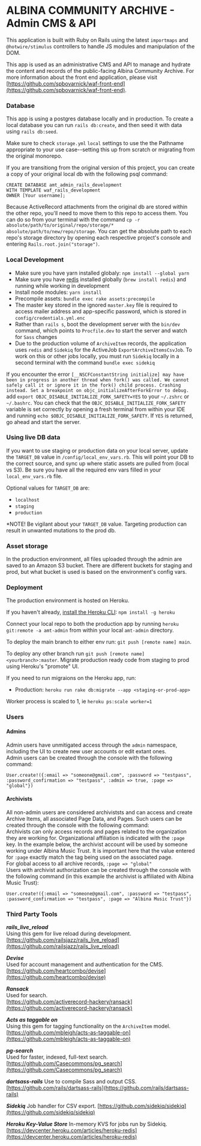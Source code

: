 # ALBINA COMMUNITY ARCHIVE - Admin CMS & API

This application is built with Ruby on Rails using the latest `importmaps` and `@hotwire/stimulus` controllers to handle JS modules and manipulation of the DOM.

This app is used as an administrative CMS and API to manage and hydrate the content and records of the public-facing Albina Community Archive. For more information about the front end application, please visit [https://github.com/spbovarnick/waf-front-end](https://github.com/spbovarnick/waf-front-end).

### Database

This app is using a postgres database locally and in production.
To create a local database you can run `rails db:create`, and then seed it with data using `rails db:seed`.

Make sure to check `storage.yml` `local` settings to use the the Pathname appropriate to your use case--setting this up from scratch or migrating from the original monorepo.

If you are transitiong from the original version of this project, you can create a copy of your original local db with the following psql command:
```
CREATE DATABASE amt_admin_rails_development
WITH TEMPLATE waf_rails_development
OWNER [Your username];
```

Because ActiveRecord attachments from the original db are stored within the other repo, you'll need to move them to this repo to access them. You can do so from your terminal with the command `cp -r absolute/path/to/original/repo/storage/* absolute/path/to/new/repo/storage`. You can get the absolute path to each repo's storage directory by opening each respective project's console and entering `Rails.root.join("storage")`.

### Local Development

- Make sure you have yarn installed globaly: `npm install --global yarn`
- Make sure you have [redis](https://redis.io/docs/install/install-redis/install-redis-on-mac-os/) installed globally (`brew install redis`) and running while working in development
- Install node modules: `yarn install`
- Precompile assets: `bundle exec rake assets:precompile`
- The master key stored in the ignored `master.key` file is required to access mailer address and app-specific password, which is stored in `config/credentials.yml.enc`
- Rather than `rails s`, boot the development server with the `bin/dev` command, which points to `Procfile.dev` to start the server and watch for `Sass` changes
- Due to the production volume of `ArchiveItem` records, the application uses `redis` and `Sidekiq` for the ActiveJob `ExportArchiveItemsCsvJob`. To work on this or other jobs locally, you must run `Sidekiq` locally in a second terminal with the command `bundle exec sidekiq`

If you encounter the error `[__NSCFConstantString initialize] may have been in progress in another thread when fork() was called. We cannot safely call it or ignore it in the fork() child process. Crashing instead. Set a breakpoint on objc_initializeAfterForkError to debug.` add `export OBJC_DISABLE_INITIALIZE_FORK_SAFETY=YES` to your `~/.zshrc` or `~/.bashrc`. You can check that the `OBJC_DISABLE_INITIALIZE_FORK_SAFETY` variable is set correctly by opening a fresh terminal from within your IDE and running `echo $OBJC_DISABLE_INITIALIZE_FORK_SAFETY`. If `YES` is returned, go ahead and start the server.

### Using live DB data

If you want to use staging or production data on your local server, update the `TARGET_DB` value in `/config/local_env_vars.rb`. This will point your DB to the correct source, and sync up where static assets are pulled from (local vs S3). Be sure you have all the required env vars filled in your `local_env_vars.rb` file.

Optional values for `TARGET_DB` are:

- `localhost`
- `staging`
- `production`

*NOTE! Be vigilant about your `TARGET_DB` value. Targeting production can result in unwanted mutations to the prod db.

### Asset storage

In the production environment, all files uploaded through the admin are saved to an Amazon S3 bucket. There are different buckets for staging and prod, but what bucket is used is based on the environment's config vars.

### Deployment

The production environment is hosted on Heroku.

If you haven't already, [install the Heroku CLI](https://devcenter.heroku.com/articles/heroku-cli): `npm install -g heroku`

Connect your local repo to both the production app by running `heroku git:remote -a amt-admin` from within your local `amt-admin` directory.

To deploy the main branch to either env run: `git push [remote name] main`.

To deploy any other branch run `git push [remote name] <yourbranch>:master`.
Migrate production ready code from staging to prod using Heroku's "promote" UI.

If you need to run migraions on the Heroku app, run:

- Production: `heroku run rake db:migrate --app <staging-or-prod-app>`

Worker process is scaled to 1, ie `heroku ps:scale worker=1`

### Users

#### Admins

Admin users have unmitigated access through the `admin` namespace, including the UI to create new user accounts or edit extant ones.
<br/>
Admin users can be created through the console with the following command:

```
User.create!({:email => "someone@gmail.com", :password => "testpass", :password_confirmation => "testpass", :admin => true, :page => "global"})
```

#### Archivists

All non-admin users are considered archiviststs and can access and create Archive Items, all associated Page Data, and Pages. Such users can be created through the console with the following command:
<br/>
Archivists can only access records and pages related to the organization they are working for. Organizational affiliation is indicated with the `:page` key. In the example below, the archivist account will be used by someone working under Albina Music Trust. It is important here that the value entered for `:page` exactly match the tag being used on the associated page.
<br/>
For global access to all archive records, `:page => "global"`
<br/>
Users with archivist authorization can be created through the console with the following command (in this example the archivist is affiliated with Albina Music Trust):

```
User.create!({:email => "someone@gmail.com", :password => "testpass", :password_confirmation => "testpass", :page => "Albina Music Trust"})
```

### Third Party Tools

**_rails_live_reload_** <br/>
Using this gem for live reload during development. <br/>
[https://github.com/railsjazz/rails_live_reload](https://github.com/railsjazz/rails_live_reload)

**_Devise_** <br/>
Used for account management and authentication for the CMS. <br/>
[https://github.com/heartcombo/devise](https://github.com/heartcombo/devise)

**_Ransack_** <br/>
Used for search. <br/>
[https://github.com/activerecord-hackery/ransack](https://github.com/activerecord-hackery/ransack)

**_Acts as taggable on_** <br/>
Using this gem for tagging functionality on the `ArchiveItem` model. <br/>
[https://github.com/mbleigh/acts-as-taggable-on](https://github.com/mbleigh/acts-as-taggable-on)

**_pg-search_** <br/>
Used for faster, indexed, full-text search. <br/>
[https://github.com/Casecommons/pg_search](https://github.com/Casecommons/pg_search)

**_dartsass-rails_**
Use to compile Sass and output CSS.
[https://github.com/rails/dartsass-rails](https://github.com/rails/dartsass-rails)

**_Sidekiq_**
Job handler for CSV export.
[https://github.com/sidekiq/sidekiq](https://github.com/sidekiq/sidekiq)

**_Heroku Key-Value Store_**
In-memory KVS for jobs run by Sidekiq.
[https://devcenter.heroku.com/articles/heroku-redis](https://devcenter.heroku.com/articles/heroku-redis)
